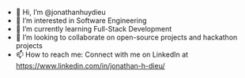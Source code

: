 - 👋 Hi, I’m @jonathanhuydieu
- 👀 I’m interested in Software Engineering 
- 🌱 I’m currently learning Full-Stack Development 
- 💞️ I’m looking to collaborate on open-source projects and hackathon projects
- 📫 How to reach me: Connect with me on LinkedIn at https://www.linkedin.com/in/jonathan-h-dieu/

<!---
jonathanhuydieu/jonathanhuydieu is a ✨ special ✨ repository because its `README.md` (this file) appears on your GitHub profile.
You can click the Preview link to take a look at your changes.
--->
